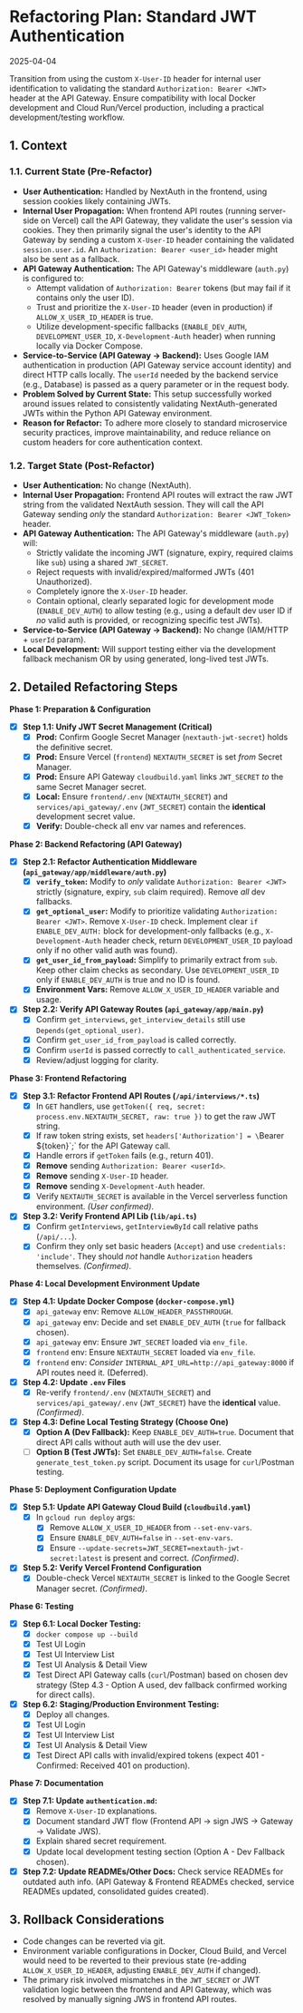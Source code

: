 # Refactoring Plan: Standard JWT Authentication

2025-04-04

Transition from using the custom `X-User-ID` header for internal user identification to validating the standard `Authorization: Bearer <JWT>` header at the API Gateway. Ensure compatibility with local Docker development and Cloud Run/Vercel production, including a practical development/testing workflow.

## 1. Context

### 1.1. Current State (Pre-Refactor)

*   **User Authentication:** Handled by NextAuth in the frontend, using session cookies likely containing JWTs.
*   **Internal User Propagation:** When frontend API routes (running server-side on Vercel) call the API Gateway, they validate the user's session via cookies. They then primarily signal the user's identity to the API Gateway by sending a custom `X-User-ID` header containing the validated `session.user.id`. An `Authorization: Bearer <user_id>` header might also be sent as a fallback.
*   **API Gateway Authentication:** The API Gateway's middleware (`auth.py`) is configured to:
    *   Attempt validation of `Authorization: Bearer` tokens (but may fail if it contains only the user ID).
    *   Trust and prioritize the `X-User-ID` header (even in production) if `ALLOW_X_USER_ID_HEADER` is true.
    *   Utilize development-specific fallbacks (`ENABLE_DEV_AUTH`, `DEVELOPMENT_USER_ID`, `X-Development-Auth` header) when running locally via Docker Compose.
*   **Service-to-Service (API Gateway -> Backend):** Uses Google IAM authentication in production (API Gateway service account identity) and direct HTTP calls locally. The `userId` needed by the backend service (e.g., Database) is passed as a query parameter or in the request body.
*   **Problem Solved by Current State:** This setup successfully worked around issues related to consistently validating NextAuth-generated JWTs within the Python API Gateway environment.
*   **Reason for Refactor:** To adhere more closely to standard microservice security practices, improve maintainability, and reduce reliance on custom headers for core authentication context.

### 1.2. Target State (Post-Refactor)

*   **User Authentication:** No change (NextAuth).
*   **Internal User Propagation:** Frontend API routes will extract the raw JWT string from the validated NextAuth session. They will call the API Gateway sending *only* the standard `Authorization: Bearer <JWT_Token>` header.
*   **API Gateway Authentication:** The API Gateway's middleware (`auth.py`) will:
    *   Strictly validate the incoming JWT (signature, expiry, required claims like `sub`) using a shared `JWT_SECRET`.
    *   Reject requests with invalid/expired/malformed JWTs (401 Unauthorized).
    *   Completely ignore the `X-User-ID` header.
    *   Contain optional, clearly separated logic for development mode (`ENABLE_DEV_AUTH`) to allow testing (e.g., using a default dev user ID if *no* valid auth is provided, or recognizing specific test JWTs).
*   **Service-to-Service (API Gateway -> Backend):** No change (IAM/HTTP + `userId` param).
*   **Local Development:** Will support testing either via the development fallback mechanism OR by using generated, long-lived test JWTs.

## 2. Detailed Refactoring Steps

**Phase 1: Preparation & Configuration**

*   [x] **Step 1.1: Unify JWT Secret Management (Critical)**
    *   [x] **Prod:** Confirm Google Secret Manager (`nextauth-jwt-secret`) holds the definitive secret.
    *   [x] **Prod:** Ensure Vercel (`frontend`) `NEXTAUTH_SECRET` is set *from* Secret Manager.
    *   [x] **Prod:** Ensure API Gateway `cloudbuild.yaml` links `JWT_SECRET` *to* the same Secret Manager secret.
    *   [x] **Local:** Ensure `frontend/.env` (`NEXTAUTH_SECRET`) and `services/api_gateway/.env` (`JWT_SECRET`) contain the **identical** development secret value.
    *   [x] **Verify:** Double-check all env var names and references.

**Phase 2: Backend Refactoring (API Gateway)**

*   [x] **Step 2.1: Refactor Authentication Middleware (`api_gateway/app/middleware/auth.py`)**
    *   [x] **`verify_token`:** Modify to *only* validate `Authorization: Bearer <JWT>` strictly (signature, expiry, `sub` claim required). Remove *all* dev fallbacks.
    *   [x] **`get_optional_user`:** Modify to prioritize validating `Authorization: Bearer <JWT>`. Remove `X-User-ID` check. Implement clear `if ENABLE_DEV_AUTH:` block for development-only fallbacks (e.g., `X-Development-Auth` header check, return `DEVELOPMENT_USER_ID` payload only if no other valid auth was found).
    *   [x] **`get_user_id_from_payload`:** Simplify to primarily extract from `sub`. Keep other claim checks as secondary. Use `DEVELOPMENT_USER_ID` only if `ENABLE_DEV_AUTH` is true and no ID is found.
    *   [x] **Environment Vars:** Remove `ALLOW_X_USER_ID_HEADER` variable and usage.
*   [x] **Step 2.2: Verify API Gateway Routes (`api_gateway/app/main.py`)**
    *   [x] Confirm `get_interviews`, `get_interview_details` still use `Depends(get_optional_user)`.
    *   [x] Confirm `get_user_id_from_payload` is called correctly.
    *   [x] Confirm `userId` is passed correctly to `call_authenticated_service`.
    *   [x] Review/adjust logging for clarity.

**Phase 3: Frontend Refactoring**

*   [x] **Step 3.1: Refactor Frontend API Routes (`/api/interviews/*.ts`)**
    *   [x] In `GET` handlers, use `getToken({ req, secret: process.env.NEXTAUTH_SECRET, raw: true })` to get the raw JWT string.
    *   [x] If raw token string exists, set `headers['Authorization'] = \`Bearer ${token}\`;` for the API Gateway call.
    *   [x] Handle errors if `getToken` fails (e.g., return 401).
    *   [x] **Remove** sending `Authorization: Bearer <userId>`.
    *   [x] **Remove** sending `X-User-ID` header.
    *   [x] **Remove** sending `X-Development-Auth` header.
    *   [x] Verify `NEXTAUTH_SECRET` is available in the Vercel serverless function environment. *(User confirmed)*.
*   [x] **Step 3.2: Verify Frontend API Lib (`lib/api.ts`)**
    *   [x] Confirm `getInterviews`, `getInterviewById` call relative paths (`/api/...`).
    *   [x] Confirm they only set basic headers (`Accept`) and use `credentials: 'include'`. They should *not* handle `Authorization` headers themselves. *(Confirmed)*.

**Phase 4: Local Development Environment Update**

*   [x] **Step 4.1: Update Docker Compose (`docker-compose.yml`)**
    *   [x] `api_gateway` env: Remove `ALLOW_HEADER_PASSTHROUGH`.
    *   [x] `api_gateway` env: Decide and set `ENABLE_DEV_AUTH` (`true` for fallback chosen).
    *   [x] `api_gateway` env: Ensure `JWT_SECRET` loaded via `env_file`.
    *   [x] `frontend` env: Ensure `NEXTAUTH_SECRET` loaded via `env_file`.
    *   [x] `frontend` env: *Consider* `INTERNAL_API_URL=http://api_gateway:8000` if API routes need it. (Deferred).
*   [x] **Step 4.2: Update `.env` Files**
    *   [x] Re-verify `frontend/.env` (`NEXTAUTH_SECRET`) and `services/api_gateway/.env` (`JWT_SECRET`) have the **identical** value. *(Confirmed)*.
*   [x] **Step 4.3: Define Local Testing Strategy (Choose One)**
    *   [x] **Option A (Dev Fallback):** Keep `ENABLE_DEV_AUTH=true`. Document that direct API calls without auth will use the dev user.
    *   [ ] **Option B (Test JWTs):** Set `ENABLE_DEV_AUTH=false`. Create `generate_test_token.py` script. Document its usage for `curl`/Postman testing.

**Phase 5: Deployment Configuration Update**

*   [x] **Step 5.1: Update API Gateway Cloud Build (`cloudbuild.yaml`)**
    *   [x] In `gcloud run deploy` args:
        *   [x] Remove `ALLOW_X_USER_ID_HEADER` from `--set-env-vars`.
        *   [x] Ensure `ENABLE_DEV_AUTH=false` in `--set-env-vars`.
        *   [x] Ensure `--update-secrets=JWT_SECRET=nextauth-jwt-secret:latest` is present and correct. *(Confirmed)*.
*   [x] **Step 5.2: Verify Vercel Frontend Configuration**
    *   [x] Double-check Vercel `NEXTAUTH_SECRET` is linked to the Google Secret Manager secret. *(Confirmed)*.

**Phase 6: Testing**

*   [x] **Step 6.1: Local Docker Testing:**
    *   [x] `docker compose up --build`
    *   [x] Test UI Login
    *   [x] Test UI Interview List
    *   [x] Test UI Analysis & Detail View
    *   [x] Test Direct API Gateway calls (`curl`/Postman) based on chosen dev strategy (Step 4.3 - Option A used, dev fallback confirmed working for direct calls).
*   [x] **Step 6.2: Staging/Production Environment Testing:**
    *   [x] Deploy all changes.
    *   [x] Test UI Login
    *   [x] Test UI Interview List
    *   [x] Test UI Analysis & Detail View
    *   [x] Test Direct API calls with invalid/expired tokens (expect 401 - Confirmed: Received 401 on production).

**Phase 7: Documentation**

*   [x] **Step 7.1: Update `authentication.md`:**
    *   [x] Remove `X-User-ID` explanations.
    *   [x] Document standard JWT flow (Frontend API -> sign JWS -> Gateway -> Validate JWS).
    *   [x] Explain shared secret requirement.
    *   [x] Update local development testing section (Option A - Dev Fallback chosen).
*   [x] **Step 7.2: Update READMEs/Other Docs:** Check service READMEs for outdated auth info. (API Gateway & Frontend READMEs checked, service READMEs updated, consolidated guides created).

## 3. Rollback Considerations

*   Code changes can be reverted via git.
*   Environment variable configurations in Docker, Cloud Build, and Vercel would need to be reverted to their previous state (re-adding `ALLOW_X_USER_ID_HEADER`, adjusting `ENABLE_DEV_AUTH` if changed).
*   The primary risk involved mismatches in the `JWT_SECRET` or JWT validation logic between the frontend and API Gateway, which was resolved by manually signing JWS in frontend API routes.